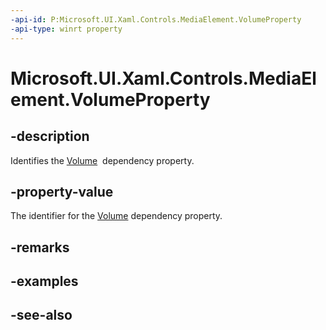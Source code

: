 ```yaml
---
-api-id: P:Microsoft.UI.Xaml.Controls.MediaElement.VolumeProperty
-api-type: winrt property
---
```


<!-- Property syntax
public Windows.UI.Xaml.DependencyProperty VolumeProperty { get; }
-->

# Microsoft.UI.Xaml.Controls.MediaElement.VolumeProperty

## -description
Identifies the [Volume](mediaelement_volume.md)  dependency property.

## -property-value
The identifier for the [Volume](mediaelement_volume.md) dependency property.

## -remarks

## -examples

## -see-also
